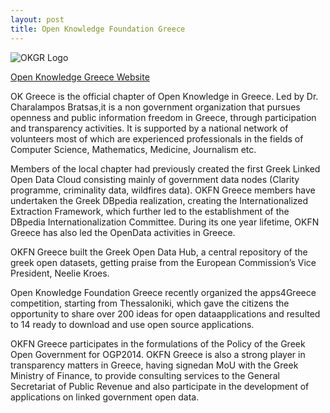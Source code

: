 ```yaml
---
layout: post
title: Open Knowledge Foundation Greece
---
```


![OKGR Logo]({{site.baseurl}}/img/logos/okfngr.svg "OKGR Logo")

[Open Knowledge Greece Website](http://www.okfn.gr/)
 
OK Greece is the official chapter of Open Knowledge in Greece. Led by Dr. Charalampos Bratsas,it is a non government organization that pursues openness and public information freedom in Greece, through participation and transparency activities. It is supported by a national network of volunteers most of which are experienced professionals in the fields of Computer Science, Mathematics, Medicine, Journalism etc. 

Members of the local chapter had previously created the first Greek Linked Open Data Cloud consisting mainly of government data nodes (Clarity programme, criminality data, wildfires data). OKFN Greece members have undertaken the Greek DBpedia realization, creating the Internationalized Extraction Framework, which further led to the establishment of the DBpedia Internationalization Committee. During its one­ year lifetime, OKFN Greece has also led the OpenData activities in Greece. 

OKFN Greece built the Greek Open Data Hub, a central repository of the greek open datasets, getting praise from the European Commission’s Vice President, Neelie Kroes. 

Open Knowledge Foundation Greece recently organized the apps4Greece competition, starting from Thessaloniki, which gave the citizens the opportunity to share over 200 ideas for open dataapplications and resulted to 14 ready to download and use open source applications. 

OKFN Greece participates in the formulations of the Policy of the Greek Open Government for OGP2014. OKFN Greece is also a strong player in transparency matters in Greece, having signedan MoU with the Greek Ministry of Finance, to provide consulting services to the General Secretariat of Public Revenue and also participate in the development of applications on linked government open data.
